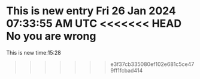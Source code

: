 This is new entry
Fri 26 Jan 2024 07:33:55 AM UTC
<<<<<<< HEAD
No you are wrong
=======
This is new time:15:28
>>>>>>> e3f37cb335080ef102e681c5ce479ff1fcbad414
